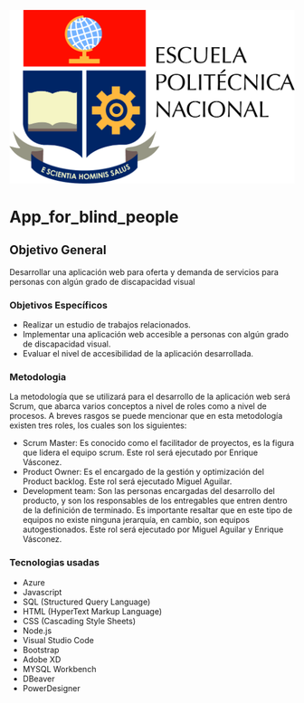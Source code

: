 ![epn logo](EPN_logo_big.jpg)
# App_for_blind_people

## Objetivo General 

Desarrollar una aplicación web para oferta y demanda de servicios para personas con algún grado de discapacidad visual 

### Objetivos Específicos 

- Realizar un estudio de trabajos relacionados. 
- Implementar una aplicación web accesible a personas con algún grado de discapacidad visual.
- Evaluar el nivel de accesibilidad de la aplicación desarrollada.

### Metodologia

La metodología que se utilizará para el desarrollo de la aplicación web será Scrum, que abarca varios conceptos a nivel de roles como a nivel de procesos. A breves rasgos se puede mencionar que en esta metodología existen tres roles, los cuales son los siguientes: 

- Scrum Master: Es conocido como el facilitador de proyectos, es la figura que lidera el equipo scrum. Este rol será ejecutado por Enrique Vásconez. 
- Product Owner: Es el encargado de la gestión y optimización del Product backlog. Este rol será ejecutado Miguel Aguilar. 
- Development team: Son las personas encargadas del desarrollo del producto, y son los responsables de los entregables que entren dentro de la definición de terminado. Es importante resaltar que en este tipo de equipos no existe ninguna jerarquía, en cambio, son equipos autogestionados. Este rol será ejecutado por Miguel Aguilar y Enrique Vásconez. 

### Tecnologias usadas

- Azure 
- Javascript 
- SQL (Structured Query Language)
- HTML (HyperText Markup Language)
- CSS (Cascading Style Sheets)
- Node.js 
- Visual Studio Code
- Bootstrap
- Adobe XD 
- MYSQL Workbench
- DBeaver  
- PowerDesigner
